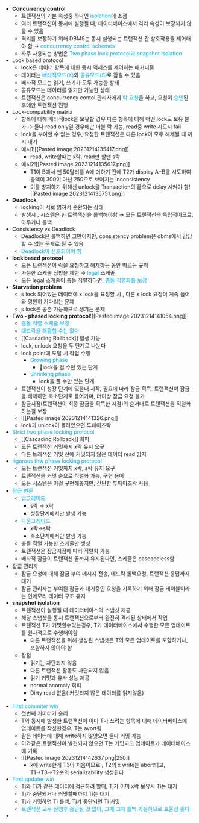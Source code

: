 - **Concurrency control**
	- 트랜잭션의 기본 속성중 하나인 <font color="#00b0f0">isolation</font>에 초점
	- 여러 트랜잭션이 동시에 실행될 때, 데이터베이스에서 격리 속성이 보장되지 않을 수 있음
	- 격리를 보장하기 위해 DBMS는 동시 실행되는 트랜잭션 간 상호작용을 제어해야 함
	  → <font color="#00b0f0">concurrency control schemes</font>
	- 자주 사용되는 방법은 <font color="#00b0f0">Two phase lock protocol과 snapshot isolation</font>
- Lock based protocol
	- **lock**은 데이터 항목에 대한 동시 액세스를 제어하는 매커니즘
	- 데이터는 <font color="#00b0f0">배타적모드(X)</font>와 <font color="#00b0f0">공유모드(S)</font>로 잠길 수 있음
	- 배타적 모드는 읽기, 쓰기가 모두 가능한 상태
	- 공유모드는 데이터를 읽기만 가능한 상태
	- 트랜잭션은 concurrency contol 관리자에게 <font color="#00b0f0">락 요청</font>을 하고, 요청이 <font color="#00b0f0">승인</font>된 후에만 트랜잭션 진행
- Lock-compability matrix
	- 항목에 대해 배타적lock을 보유할 경우 다른 항목에 대해 어떤 lock도 보유 불가
	  → 둘다 read only일 경우에만 더블 락 가능, read중 write 시도시 fail
	- lock을 부여할 수 없는 경우, 요청한 트랜잭션은 다른 lock이 모두 해제될 때 까지 대기
	- 예시1![[Pasted image 20231214135417.png]]
		- read, write할때는 x락, read만 할땐 s락
	- 예시2![[Pasted image 20231214135617.png]]
		- T1이 B에서 뺀 50달러를 A에 더하기 전에 T2가 display A+B를 시도하여 총액이 300이 아닌 250으로 보여지는 inconsistency
		- 이를 방지하기 위해선 unlock을 Transaction의 끝으로 delay 시켜야 함![[Pasted image 20231214135751.png]]
- **Deadlock**
	- locking이 서로 얽혀서 순환되는 상태
	- 발생시 , 시스템은 한 트랜잭션을 롤백해야함
	  → 모든 트랜잭션은 독립적이므로, 아무거나 롤백
- Consistency vs Deadlock
	- Deadlock은 롤백하면 그만이지만, consistency problem은 dbms에서 감당할 수 없는 문제로 될 수 있음
	- <font color="#00b0f0">Deadlock이 선호되어야 함</font>
- **lock based protocol**
	- 모든 트랜잭션이 락을 요청하고 해제하는 동안 따르는 규칙
	- 가능한 스케줄 집합을 제한 →<font color="#00b0f0"> legal</font> 스케줄
	- 모든 legal 스케줄이 충돌 직렬하다면, <font color="#00b0f0">충돌 직렬화를 보장</font>
- **Starvation problem**
	- s lock  되어있는 데이터에 x lock을 요청할 시 , 다른 s lock 요청이 계속 들어와 영원히 기다리는 문제
	- s lock은 공존 가능하므로 생기는 문제
- **Two - phased locking protocol**![[Pasted image 20231214141054.png]]
	- <font color="#00b0f0">충돌 직렬 스케줄 보장</font>
	- <font color="#00b0f0">데드락을 해결할 수는 없다</font>
	- [[Cascading Rollback]] 발생 가능
	- lock, unlock 요청을 두 단계로 나눈다
	- lock point에 도달 시 작업 수행
		- <font color="#00b0f0">Growing phase</font>
			- lock을 걸 수만 있는 단계
		- <font color="#00b0f0">Shrinking phase</font>
			- lock을 풀 수만 있는 단계
	- 트랜잭션이 성장 단계에 있을때 시작, 필요에 따라 잠금 획득. 트랜잭션이 잠금을 해제하면 축소단계로 들어가며, 더이상 잠금 요청 불가
	- 잠금지점(트랜잭션이 최종 잠금을 획득한 지점)의 순서대로 트랜잭션을 직렬화 하는걸 보장
	- ![[Pasted image 20231214141326.png]]
	- lock과 unlock이 몰려있으면 투페이즈락
- <font color="#00b0f0">Strict two phase locking protocol</font>
	- [[Cascading Rollback]] 회피
	- 모든 트랜잭션 커밋까지 x락 유지 요구
	- 다른 트래잭션 커밋 전에 커밋되지 않은 데이터 read 방지
- <font color="#00b0f0">rigorous thw phase locking protocol</font>
	- 모든 트랜잭션 커밋까지 x락, s락 유지 요구
	- 트랜잭션을 커밋 순으로 직렬화 가능, 구현 용이
	- 모든 시스템은 이걸 구현해놓지만, 간단한 투페이즈락 사용
- <font color="#00b0f0">잠금 변환</font>
	- <font color="#00b0f0">업그레이드</font>
		- s락 → x락
		- 성장단계에서만 발생 가능
	- <font color="#00b0f0">다운그레이드</font>
		- x락→s락 
		- 축소단계에서만 발생 가능
	- 충돌 직렬 가능한 스케줄만 생성
	- 트랜잭션은 잠금지점에 따라 직렬화 가능
	- 배타적 잠금이 트랜잭션 끝까지 유지된다면, 스케줄은 cascadeless함
- 잠금 관리자
	- 잠금 요청에 대해 잠금 부여 메시지 전송, 데드락 롤백요청, 트랜잭션 응답까지 대기
	- 잠금 관리자는 부여된 잠금과 대기중인 요청을 기록하기 위해 잠금 테이블이라는 인메모리 데이터 구조 유지
- **snapshot isolation**
	- 트랜잭션이 실행될 때 데이터베이스의 스냅샷 제공
	- 해당 스냅샷을 동시 트랜잭션으로부터 완전히 격리된 상태에서 작업
	- 트랜잭션 T가 커밋할수있는경우, T가 데이터베이스에서 수행한 모든 업데이트를 원자적으로 수행해야함
		- 다른 트랜잭션을 위해 생성된 스냅샷은 T의 모든 업데이트를 포함하거나, 포함하지 않아야 함
	- 장점
		- 읽기는 차단되지 않음
		- 다른 트랜잭션 활동도 차단되지 않음
		- 읽기 커밋과 유사 성능 제공
		- normal anomaly 회피
		- Dirty read 없음( 커밋되지 않은 데이터를 읽지않음)
		- 
- <font color="#00b0f0">First commiter win</font>
	- 첫번째 커미터가 승리
	- T와 동시에 발생한 트랜잭션이 이미 T가 쓰려는 항목에 대해 데이터베이스에 업데이트를 작성한경우, T는 avort됨
	- 같은 데이터에 대해 write하지 않앗으면 둘다 커밋 가능
	- 이와같은 트랜잭션이 발견되지 않으면 T는 커밋되고 업데이트가 데이터베이스에 기록
	- ![[Pasted image 20231214142637.png|250]]
		- x에 write한게 T3이 처음이므로 , T2의 x write는 abort되고, T1→T3→T2순의 serializability 생성된다
- <font color="#00b0f0">First updater win</font>
	- Tj와 Ti가 같은 데이터에 접근하려 할때, Tj가 이미 x락 보유시 Ti는 대기
	- Tj가 중단되거나 커밋할때까지 Ti는 대기
	- Tj가 커밋하면 Ti 롤백, Tj가 중단되면 Ti 커밋
	- <font color="#00b0f0">트랜잭션 모두 실행후 중단될 것 없이, 그때 그때 롤백 가능하므로 효율성 좋다</font>
- 